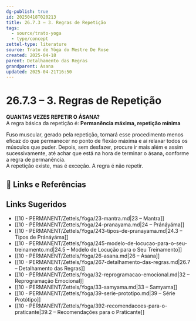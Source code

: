 ```yaml
---
dg-publish: true
id: 20250418T020213
title: 26.7.3 – 3. Regras de Repetição
tags:
  - source/trato-yoga
  - type/concept
zettel-type: literature
source: Trato de Yôga do Mestre De Rose
created: 2025-04-18
parent: Detalhamento das Regras
grandparent: Ásana
updated: 2025-04-21T16:50
---
```


# 26.7.3 – 3. Regras de Repetição

**QUANTAS VEZES REPETIR O ÁSANA?**  
A regra básica da repetição é:
**Permanência máxima, repetição mínima**

Fuso muscular, gerado pela repetição, tornará esse procedimento menos eficaz do que permanecer no ponto de flexão máxima e aí relaxar todos os músculos que puder. Depois, sem desfazer, procure ir mais além e assim sucessivamente, até achar que está na hora de terminar o ásana, conforme a regra de permanência.  
A repetição existe, mas é exceção. A regra é não repetir.

## 🔗 Links e Referências

## Links Sugeridos

- [[10 - PERMANENT/Zettels/Yoga/23-mantra.md\|23 – Mantra]]
- [[10 - PERMANENT/Zettels/Yoga/24-pranayama.md\|24 – Pránáyáma]]
- [[10 - PERMANENT/Zettels/Yoga/243-tipos-de-pranayama.md\|24.3 – Tipos de Pránáyáma]]
- [[10 - PERMANENT/Zettels/Yoga/245-modelo-de-locucao-para-o-seu-treinamento.md\|24.5 – Modelo de Locução para o Seu Treinamento]]
- [[10 - PERMANENT/Zettels/Yoga/26-asana.md\|26 – Ásana]]
- [[10 - PERMANENT/Zettels/Yoga/267-detalhamento-das-regras.md\|26.7 – Detalhamento das Regras]]
- [[10 - PERMANENT/Zettels/Yoga/32-reprogramacao-emocional.md\|32 – Reprogramação Emocional]]
- [[10 - PERMANENT/Zettels/Yoga/33-samyama.md\|33 – Samyama]]
- [[10 - PERMANENT/Zettels/Yoga/39-serie-prototipo.md\|39 – Série Protótipo]]
- [[10 - PERMANENT/Zettels/Yoga/392-recomendacoes-para-o-praticante\|39.2 – Recomendações para o Praticante]]